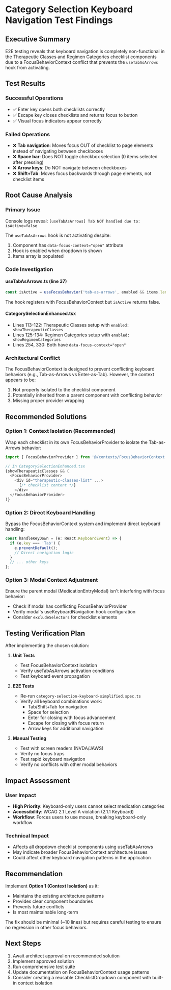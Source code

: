 # Category Selection Keyboard Navigation Test Findings

## Executive Summary
E2E testing reveals that keyboard navigation is completely non-functional in the Therapeutic Classes and Regimen Categories checklist components due to a FocusBehaviorContext conflict that prevents the `useTabAsArrows` hook from activating.

## Test Results

### Successful Operations
- ✅ Enter key opens both checklists correctly
- ✅ Escape key closes checklists and returns focus to button
- ✅ Visual focus indicators appear correctly

### Failed Operations
- ❌ **Tab navigation**: Moves focus OUT of checklist to page elements instead of navigating between checkboxes
- ❌ **Space bar**: Does NOT toggle checkbox selection (0 items selected after pressing)
- ❌ **Arrow keys**: Do NOT navigate between checkboxes
- ❌ **Shift+Tab**: Moves focus backwards through page elements, not checklist items

## Root Cause Analysis

### Primary Issue
Console logs reveal: `[useTabAsArrows] Tab NOT handled due to: isActive=false`

The `useTabAsArrows` hook is not activating despite:
1. Component has `data-focus-context="open"` attribute
2. Hook is enabled when dropdown is shown
3. Items array is populated

### Code Investigation

#### useTabAsArrows.ts (line 37)
```typescript
const isActive = useFocusBehavior('tab-as-arrows', enabled && items.length > 0);
```
The hook registers with FocusBehaviorContext but `isActive` returns false.

#### CategorySelectionEnhanced.tsx
- Lines 113-122: Therapeutic Classes setup with `enabled: showTherapeuticClasses`
- Lines 125-134: Regimen Categories setup with `enabled: showRegimenCategories`
- Lines 254, 330: Both have `data-focus-context="open"` 

### Architectural Conflict
The FocusBehaviorContext is designed to prevent conflicting keyboard behaviors (e.g., Tab-as-Arrows vs Enter-as-Tab). However, the context appears to be:
1. Not properly isolated to the checklist component
2. Potentially inherited from a parent component with conflicting behavior
3. Missing proper provider wrapping

## Recommended Solutions

### Option 1: Context Isolation (Recommended)
Wrap each checklist in its own FocusBehaviorProvider to isolate the Tab-as-Arrows behavior:

```typescript
import { FocusBehaviorProvider } from '@/contexts/FocusBehaviorContext';

// In CategorySelectionEnhanced.tsx
{showTherapeuticClasses && (
  <FocusBehaviorProvider>
    <div id="therapeutic-classes-list" ...>
      {/* checklist content */}
    </div>
  </FocusBehaviorProvider>
)}
```

### Option 2: Direct Keyboard Handling
Bypass the FocusBehaviorContext system and implement direct keyboard handling:

```typescript
const handleKeyDown = (e: React.KeyboardEvent) => {
  if (e.key === 'Tab') {
    e.preventDefault();
    // Direct navigation logic
  }
  // ... other keys
};
```

### Option 3: Modal Context Adjustment
Ensure the parent modal (MedicationEntryModal) isn't interfering with focus behavior:
- Check if modal has conflicting FocusBehaviorProvider
- Verify modal's useKeyboardNavigation hook configuration
- Consider `excludeSelectors` for checklist elements

## Testing Verification Plan

After implementing the chosen solution:

1. **Unit Tests**
   - Test FocusBehaviorContext isolation
   - Verify useTabAsArrows activation conditions
   - Test keyboard event propagation

2. **E2E Tests** 
   - Re-run `category-selection-keyboard-simplified.spec.ts`
   - Verify all keyboard combinations work:
     - Tab/Shift+Tab for navigation
     - Space for selection
     - Enter for closing with focus advancement
     - Escape for closing with focus return
     - Arrow keys for additional navigation

3. **Manual Testing**
   - Test with screen readers (NVDA/JAWS)
   - Verify no focus traps
   - Test rapid keyboard navigation
   - Verify no conflicts with other modal behaviors

## Impact Assessment

### User Impact
- **High Priority**: Keyboard-only users cannot select medication categories
- **Accessibility**: WCAG 2.1 Level A violation (2.1.1 Keyboard)
- **Workflow**: Forces users to use mouse, breaking keyboard-only workflow

### Technical Impact
- Affects all dropdown checklist components using useTabAsArrows
- May indicate broader FocusBehaviorContext architecture issues
- Could affect other keyboard navigation patterns in the application

## Recommendation

Implement **Option 1 (Context Isolation)** as it:
- Maintains the existing architecture patterns
- Provides clear component boundaries
- Prevents future conflicts
- Is most maintainable long-term

The fix should be minimal (~10 lines) but requires careful testing to ensure no regression in other focus behaviors.

## Next Steps

1. Await architect approval on recommended solution
2. Implement approved solution
3. Run comprehensive test suite
4. Update documentation on FocusBehaviorContext usage patterns
5. Consider creating a reusable ChecklistDropdown component with built-in context isolation